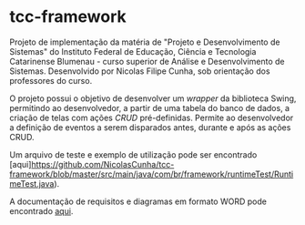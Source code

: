 # tcc-framework
Projeto de implementação da matéria de "Projeto e Desenvolvimento de Sistemas" do Instituto Federal de Educação, Ciência e Tecnologia Catarinense Blumenau - curso superior de Análise e Desenvolvimento de Sistemas. Desenvolvido por Nicolas Filipe Cunha, sob orientação dos professores do curso.

O projeto possui o objetivo de desenvolver um *wrapper* da biblioteca Swing, permitindo ao desenvolvedor, a partir de uma tabela do banco de dados, a criação de telas com ações *CRUD* pré-definidas. Permite ao desenvolvedor a definição de eventos a serem disparados antes, durante e após as ações CRUD.

Um arquivo de teste e exemplo de utilização pode ser encontrado [aqui]https://github.com/NicolasCunha/tcc-framework/blob/master/src/main/java/com/br/framework/runtimeTest/RuntimeTest.java).

A documentação de requisitos e diagramas em formato WORD pode encontrado [aqui](https://docs.google.com/document/d/1Ffr843bFp14zad4FAFdrAW-ES415hAAsvJrjnCPD1TA/edit?usp=sharing).
